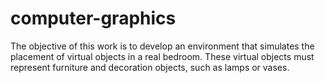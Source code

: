 # computer-graphics
The objective of this work is to develop an environment that simulates the placement of virtual objects in a real bedroom. These virtual objects must represent furniture and decoration objects, such as lamps or vases.
